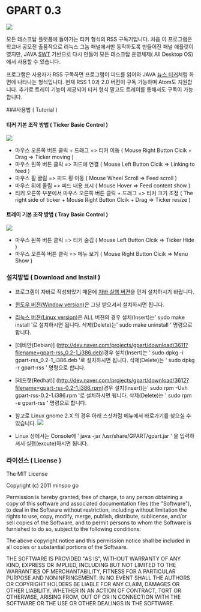 GPART 0.3
=======
![](http://dev.naver.com/wiki/gpart/pds/FrontPage/1.png)

모든 데스크탑 플랫폼에 돌아가는 티커 형식의 RSS 구독기입니다.
처음 이 프로그램은 학교내 공모전 출품작으로 리눅스 그놈 패널에서만 동작하도록 만들어진 패널 애플릿이였지만, JAVA [SWT](http://www.eclipse.org/swt/ ) 기반으로 다시 만들어 모든 데스크탑 운영체제( All Desktop OS)에서 사용할 수 있습니다.

프로그램은 사용자가 RSS 구독하면 프로그램이 피드를 읽어와 
JAVA [뉴스 티커](http://en.wikipedia.org/wiki/News_ticker)처럼 화면에 나타나는 형식입니다. 
현재 RSS 1.0과 2.0 버젼이 구독 가능하며 Atom도 지원합니다.
추가로 트레이 기능이 제공되어 티커 형식 말고도 트레이를 통해서도 구독이 가능합니다.

###사용법 ( Tutorial )
#### 티커 기본 조작 방법 ( Ticker Basic Control )
![](http://dev.naver.com/wiki/gpart/pds/FrontPage/2_1.png)

 * 마우스 오른쪽 버튼 클릭 + 드래그  =>  티커 이동 
( Mouse Right Button Clcik + Drag => Ticker moving )
 * 마우스 왼쪽 버튼 클릭 => 피드에 연결 
( Mouse Left Button Clcik  =>  Linking to feed )
 * 마우스 휠 굴림 =>  피드 횡 이동 
( Mouse Wheel Scroll  =>  Feed scroll )
 * 마우스 위에 올림  =>  피드 내용 표시 
(  Mouse Hover  => Feed content show )
 * 티커 오른쪽 부분에서 마우스 오른쪽 버튼 클릭 + 드래그 => 티커 크기 조정 
( The right side of ticker + Mouse Right Button Clcik + Drag  => Ticker resize )

#### 트레이 기본 조작 방법 ( Tray Basic Control )
![](http://dev.naver.com/wiki/gpart/pds/FrontPage/3_1.png)
 * 마우스 왼쪽 버튼 클릭 =>  티커 숨김
( Mouse Left Button Clcik => Ticker Hide )
 * 마우스 오른쪽 버튼 클릭 =>  메뉴 보기 
( Mouse Right Button Clcik => Menu Show )

### 설치방법 ( Download and Install )

 * 프로그램이 자바로 작성되었기 때문에 [자바 실행 버젼]( http://www.oracle.com/technetwork/java/javase/downloads/index.html )을 먼저 설치하시기 바랍니다.

 * [윈도우 버젼(Window version)](http://dev.naver.com/projects/gpart/download/3609?filename=Setup.exe)은 그냥 받으셔서 설치하시면 됩니다.

 * [리눅스 버젼(Linux version)](http://dev.naver.com/projects/gpart/download/3610?filename=gpart-rss_0.2.tar.gz )은 ALL 버젼의 경우 
  설치(Insert)는' sudo make install '로 설치하시면 됩니다. 
  삭제(Delete)는' sudo make uninstall ' 명령으로 합니다.

 * [데비안(Debian)] (http://dev.naver.com/projects/gpart/download/3611?filename=gpart-rss_0.2-1_i386.deb)경우 
  설치(Insert)는 ' sudo dpkg -i gpart-rss_0.2-1_i386.deb '로 설치하시면 됩니다.
  삭제(Delete)는 ' sudo dpkg -r gpart-rss ' 명령으로 합니다.

 * [레드헷(Redhat)] (http://dev.naver.com/projects/gpart/download/3612?filename=gpart-rss-0.2-1.i386.rpm)경우 
  설치(Insert)는' sudo rpm -Uvh gpart-rss-0.2-1.i386.rpm '로 설치하시면 됩니다.
  삭제(Delete)는 ' sudo rpm -e gpart-rss ' 명령으로 합니다.

 * 참고로 Linux  gnome 2.X 의 경우 아래 스샷처럼 메뉴에서 바로가기를 찾으실 수 있습니다.
![](http://dev.naver.com/wiki/gpart/pds/FrontPage/11.png )

* Linux 상에서는 Console에 ' java -jar /usr/share/GPART/gpart.jar ' 을 입력하셔서 실행(excute)하시면 됩니다. 

### 라이선스 ( License )
The MIT License

Copyright (c) 2011 minsoo go

Permission is hereby granted, free of charge, to any person
obtaining a copy of this software and associated documentation
files (the "Software"), to deal in the Software without
restriction, including without limitation the rights to use,
copy, modify, merge, publish, distribute, sublicense, and/or sell
copies of the Software, and to permit persons to whom the
Software is furnished to do so, subject to the following
conditions:

The above copyright notice and this permission notice shall be
included in all copies or substantial portions of the Software.

THE SOFTWARE IS PROVIDED "AS IS", WITHOUT WARRANTY OF ANY KIND,
EXPRESS OR IMPLIED, INCLUDING BUT NOT LIMITED TO THE WARRANTIES
OF MERCHANTABILITY, FITNESS FOR A PARTICULAR PURPOSE AND
NONINFRINGEMENT. IN NO EVENT SHALL THE AUTHORS OR COPYRIGHT
HOLDERS BE LIABLE FOR ANY CLAIM, DAMAGES OR OTHER LIABILITY,
WHETHER IN AN ACTION OF CONTRACT, TORT OR OTHERWISE, ARISING
FROM, OUT OF OR IN CONNECTION WITH THE SOFTWARE OR THE USE OR
OTHER DEALINGS IN THE SOFTWARE.

